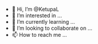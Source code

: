 - 👋 Hi, I’m @KetupaL
- 👀 I’m interested in ...
- 🌱 I’m currently learning ...
- 💞️ I’m looking to collaborate on ...
- 📫 How to reach me ...

<!---
KetupaL/KetupaL is a ✨ special ✨ repository because its `README.md` (this file) appears on your GitHub profile.
You can click the Preview link to take a look at your changes.
--->
